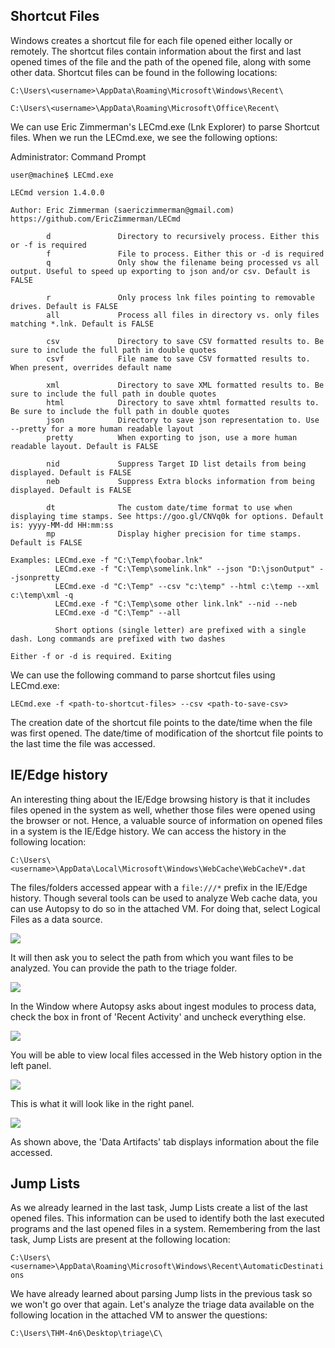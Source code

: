 ## Shortcut Files

Windows creates a shortcut file for each file opened either locally or remotely. The shortcut files contain information about the first and last opened times of the file and the path of the opened file, along with some other data. Shortcut files can be found in the following locations:

`C:\Users\<username>\AppData\Roaming\Microsoft\Windows\Recent\`

`C:\Users\<username>\AppData\Roaming\Microsoft\Office\Recent\`

We can use Eric Zimmerman's LECmd.exe (Lnk Explorer) to parse Shortcut files. When we run the LECmd.exe, we see the following options:

Administrator: Command Prompt

```shell-session
user@machine$ LECmd.exe

LECmd version 1.4.0.0

Author: Eric Zimmerman (saericzimmerman@gmail.com)
https://github.com/EricZimmerman/LECmd

        d               Directory to recursively process. Either this or -f is required
        f               File to process. Either this or -d is required
        q               Only show the filename being processed vs all output. Useful to speed up exporting to json and/or csv. Default is FALSE

        r               Only process lnk files pointing to removable drives. Default is FALSE
        all             Process all files in directory vs. only files matching *.lnk. Default is FALSE

        csv             Directory to save CSV formatted results to. Be sure to include the full path in double quotes
        csvf            File name to save CSV formatted results to. When present, overrides default name

        xml             Directory to save XML formatted results to. Be sure to include the full path in double quotes
        html            Directory to save xhtml formatted results to. Be sure to include the full path in double quotes
        json            Directory to save json representation to. Use --pretty for a more human readable layout
        pretty          When exporting to json, use a more human readable layout. Default is FALSE

        nid             Suppress Target ID list details from being displayed. Default is FALSE
        neb             Suppress Extra blocks information from being displayed. Default is FALSE

        dt              The custom date/time format to use when displaying time stamps. See https://goo.gl/CNVq0k for options. Default is: yyyy-MM-dd HH:mm:ss
        mp              Display higher precision for time stamps. Default is FALSE

Examples: LECmd.exe -f "C:\Temp\foobar.lnk"
          LECmd.exe -f "C:\Temp\somelink.lnk" --json "D:\jsonOutput" --jsonpretty
          LECmd.exe -d "C:\Temp" --csv "c:\temp" --html c:\temp --xml c:\temp\xml -q
          LECmd.exe -f "C:\Temp\some other link.lnk" --nid --neb
          LECmd.exe -d "C:\Temp" --all

          Short options (single letter) are prefixed with a single dash. Long commands are prefixed with two dashes

Either -f or -d is required. Exiting
```

We can use the following command to parse shortcut files using LECmd.exe:

`LECmd.exe -f <path-to-shortcut-files> --csv <path-to-save-csv>`  

The creation date of the shortcut file points to the date/time when the file was first opened. The date/time of modification of the shortcut file points to the last time the file was accessed.

## IE/Edge history

An interesting thing about the IE/Edge browsing history is that it includes files opened in the system as well, whether those files were opened using the browser or not. Hence, a valuable source of information on opened files in a system is the IE/Edge history. We can access the history in the following location:

`C:\Users\<username>\AppData\Local\Microsoft\Windows\WebCache\WebCacheV*.dat`

The files/folders accessed appear with a `file:///*` prefix in the IE/Edge history. Though several tools can be used to analyze Web cache data, you can use Autopsy to do so in the attached VM. For doing that, select Logical Files as a data source. 

![](https://tryhackme-images.s3.amazonaws.com/user-uploads/61306d87a330ed00419e22e7/room-content/8da15f822b9a82b094d1cd4b80aed83c.png)

It will then ask you to select the path from which you want files to be analyzed. You can provide the path to the triage folder.

![](https://tryhackme-images.s3.amazonaws.com/user-uploads/61306d87a330ed00419e22e7/room-content/c5d0b8ea02333e7609edf0a727e037dd.png)  

In the Window where Autopsy asks about ingest modules to process data, check the box in front of 'Recent Activity' and uncheck everything else.

![](https://tryhackme-images.s3.amazonaws.com/user-uploads/61306d87a330ed00419e22e7/room-content/413c734d28f51bfdba616f9c6c8a9ed8.png)

You will be able to view local files accessed in the Web history option in the left panel.

![](https://tryhackme-images.s3.amazonaws.com/user-uploads/61306d87a330ed00419e22e7/room-content/2ff14f1bd6b4e92c5e700054e7f68e5c.png)

This is what it will look like in the right panel.

![](https://tryhackme-images.s3.amazonaws.com/user-uploads/61306d87a330ed00419e22e7/room-content/4169c85581f1f227a44c12a5da776617.png)  

As shown above, the 'Data Artifacts' tab displays information about the file accessed.

## Jump Lists

As we already learned in the last task, Jump Lists create a list of the last opened files. This information can be used to identify both the last executed programs and the last opened files in a system. Remembering from the last task, Jump Lists are present at the following location:

`C:\Users\<username>\AppData\Roaming\Microsoft\Windows\Recent\AutomaticDestinations`

We have already learned about parsing Jump lists in the previous task so we won't go over that again. Let's analyze the triage data available on the following location in the attached VM to answer the questions:

`C:\Users\THM-4n6\Desktop\triage\C\`